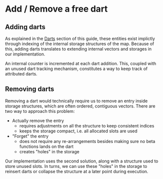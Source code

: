 # Add / Remove a free dart

## Adding darts

As explained in the [Darts](darts.html) section of this guide, these entities exist implictly through indexing of the
internal storage structures of the map. Because of this, adding darts translates to extending internal vectors and
storages in our implementation.

An internal counter is incremented at each dart addition. This, coupled with an unused dart tracking mechanism,
constitutes a way to keep track of attributed darts.

## Removing darts

Removing a dart would technically require us to remove an entry inside storage structures, which are often ordered,
contiguous vectors. There are two way to approach this problem:

- Actually remove the entry
    - requires adjustments on all the structure to keep consistent indices
    - keeps the storage compact, i.e. all allocated slots are used
- "Forget" the entry
    - does not require any re-arrangements besides making sure no beta functions lands on the dart
    - creates "holes" in the storage

Our implementation uses the second solution, along with a structure used to store unused slots. In turns, we can use
these "holes" in the storage to reinsert darts or collapse the structure at a later point during execution.
